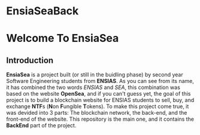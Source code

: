 # EnsiaSeaBack
# Welcome To EnsiaSea

## Introduction

**EnsiaSea** is a project built (or still in the buidling phase) by second year Software Engineering students from __ENSIAS__. As you can see from its name, it has combined the two words _ENSIAS_ and _SEA_, this combination was based on the website **OpenSea**, and if you can't guess yet, the goal of this project is to build a blockchain website for ENSIAS students to sell, buy, and exchange **NTF**s (**N**on **F**ungible **T**okens). To make this project come true, it was devided into 3 parts: The blockchain network, the back-end, and the front-end of the website. This repository is the main one, and it contains the **BackEnd** part of the project.
